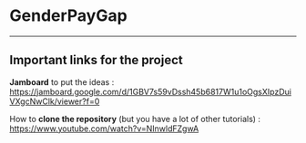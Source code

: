 # GenderPayGap

---------
## Important links for the project

**Jamboard** to put the ideas : https://jamboard.google.com/d/1GBV7s59vDssh45b6817W1u1oOgsXIpzDuiVXgcNwClk/viewer?f=0

How to **clone the repository** (but you have a lot of other tutorials) : https://www.youtube.com/watch?v=NInwldFZgwA
